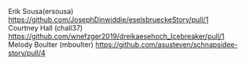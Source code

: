 Erik Sousa(ersousa) https://github.com/JosephDinwiddie/eselsbrueckeStory/pull/1 \
Courtney Hall (chall37) https://github.com/wnefzger2019/dreikaesehoch_Icebreaker/pull/1 \
Melody Boulter (mboulter) https://github.com/asusteven/schnapsidee-story/pull/4
